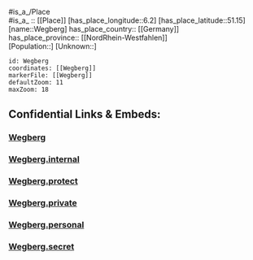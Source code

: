 ﻿---
location: [51.15,6.2] 
mapzoom: [7,12] 
mapmarker: city 
type: City
tags:
- geo/City


SpocWebEntityId: 35480
isDeleted: false
confidential: public

---
#is_a_/Place  
#is_a_ :: [[Place]] 
[has_place_longitude::6.2] 
[has_place_latitude::51.15] 
[name::Wegberg] 
has_place_country:: [[Germany]]  
has_place_province:: [[NordRhein-Westfahlen]]  
[Population::] 
[Unknown::] 


```leaflet
id: Wegberg
coordinates: [[Wegberg]] 
markerFile: [[Wegberg]] 
defaultZoom: 11 
maxZoom: 18
```


## Confidential Links & Embeds: 

### [Wegberg](/_public/Earth/Continent/Europe/Europe~Central/Germany/Germany~West/Nord_Rhein-Westfalen/counties~NW/Heinsberg/cities~Heinsberg/Wegberg.md) 

### [Wegberg.internal](/_internal/Earth/Continent/Europe/Europe~Central/Germany/Germany~West/Nord_Rhein-Westfalen/counties~NW/Heinsberg/cities~Heinsberg/Wegberg.internal.md) 

### [Wegberg.protect](/_protect/Earth/Continent/Europe/Europe~Central/Germany/Germany~West/Nord_Rhein-Westfalen/counties~NW/Heinsberg/cities~Heinsberg/Wegberg.protect.md) 

### [Wegberg.private](/_private/Earth/Continent/Europe/Europe~Central/Germany/Germany~West/Nord_Rhein-Westfalen/counties~NW/Heinsberg/cities~Heinsberg/Wegberg.private.md) 

### [Wegberg.personal](/_personal/Earth/Continent/Europe/Europe~Central/Germany/Germany~West/Nord_Rhein-Westfalen/counties~NW/Heinsberg/cities~Heinsberg/Wegberg.personal.md) 

### [Wegberg.secret](/_secret/Earth/Continent/Europe/Europe~Central/Germany/Germany~West/Nord_Rhein-Westfalen/counties~NW/Heinsberg/cities~Heinsberg/Wegberg.secret.md) 

